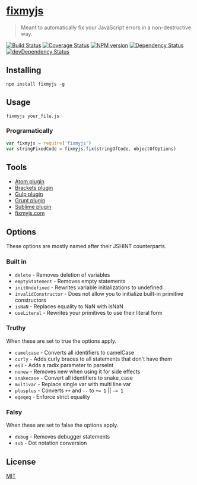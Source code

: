 # [fixmyjs](https://fixmyjs.com)

> Meant to automatically fix your JavaScript errors in a non-destructive way.

[![Build Status](https://secure.travis-ci.org/jshint/fixmyjs.svg)](http://travis-ci.org/jshint/fixmyjs)
[![Coverage Status](https://img.shields.io/coveralls/jshint/fixmyjs.svg)](https://coveralls.io/r/jshint/fixmyjs)
[![NPM version](https://badge.fury.io/js/fixmyjs.svg)](http://badge.fury.io/js/fixmyjs)
[![Dependency Status](https://david-dm.org/jshint/fixmyjs.svg)](https://david-dm.org/jshint/fixmyjs)
[![devDependency Status](https://david-dm.org/jshint/fixmyjs/dev-status.svg)](https://david-dm.org/jshint/fixmyjs#info=devDependencies)

## Installing

```
npm install fixmyjs -g
```

## Usage

```
fixmyjs your_file.js
```

### Programatically

```js
var fixmyjs = require('fixmyjs')
var stringFixedCode = fixmyjs.fix(stringOfCode, objectOfOptions)
```


## Tools

- [Atom plugin](https://github.com/sindresorhus/atom-fixmyjs)
- [Brackets plugin](https://github.com/fyockm/brackets-fixmyjs)
- [Gulp plugin](https://github.com/kirjs/gulp-fixmyjs)
- [Grunt plugin](https://github.com/jonschlinkert/grunt-fixmyjs)
- [Sublime plugin](https://github.com/addyosmani/sublime-fixmyjs)
- [fixmyjs.com](http://fixmyjs.com)


## Options

These options are mostly named after their JSHINT counterparts.

### Built in

* `delete` - Removes deletion of variables
* `emptyStatement` - Removes empty statements
* `initUndefined` - Rewrites variable initializations to undefined
* `invalidConstructor` - Does not allow you to initialize built-in primitive constructors
* `isNaN` - Replaces equality to NaN with isNaN
* `useLiteral` - Rewrites your primitives to use their literal form

### Truthy

When these are set to true the options apply.

* `camelcase` - Converts all identifiers to camelCase
* `curly` - Adds curly braces to all statements that don't have them
* `es3` - Adds a radix parameter to parseInt
* `nonew` - Removes new when using it for side effects
* `snakecase` - Convert all identifiers to snake_case
* `multivar` - Replace single var with multi line var
* `plusplus` - Converts `++` and `--` to `+= 1` || `-= 1`
* `eqeqeq` - Enforce strict equality

### Falsy

When these are set to false the options apply.

* `debug` - Removes debugger statements
* `sub` - Dot notation conversion


## License

[MIT](https://github.com/jshint/fixmyjs/blob/master/LICENSE)

